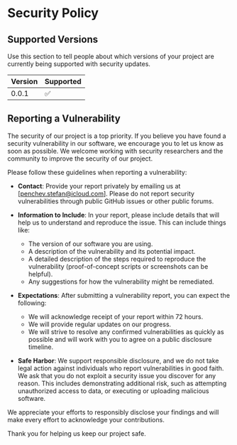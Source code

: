 # Security Policy

## Supported Versions

Use this section to tell people about which versions of your project are
currently being supported with security updates.

| Version | Supported          |
| ------- | ------------------ |
| 0.0.1   | :white_check_mark: |

## Reporting a Vulnerability

The security of our project is a top priority. If you believe you have found a security vulnerability in our software, we encourage you to let us know as soon as possible. We welcome working with security researchers and the community to improve the security of our project.

Please follow these guidelines when reporting a vulnerability:

- **Contact**: Provide your report privately by emailing us at [penchev.stefan@icloud.com]. Please do not report security vulnerabilities through public GitHub issues or other public forums.

- **Information to Include**: In your report, please include details that will help us to understand and reproduce the issue. This can include things like:
  - The version of our software you are using.
  - A description of the vulnerability and its potential impact.
  - A detailed description of the steps required to reproduce the vulnerability (proof-of-concept scripts or screenshots can be helpful).
  - Any suggestions for how the vulnerability might be remediated.

- **Expectations**: After submitting a vulnerability report, you can expect the following:
  - We will acknowledge receipt of your report within 72 hours.
  - We will provide regular updates on our progress.
  - We will strive to resolve any confirmed vulnerabilities as quickly as possible and will work with you to agree on a public disclosure timeline.

- **Safe Harbor**: We support responsible disclosure, and we do not take legal action against individuals who report vulnerabilities in good faith. We ask that you do not exploit a security issue you discover for any reason. This includes demonstrating additional risk, such as attempting unauthorized access to data, or executing or uploading malicious software.

We appreciate your efforts to responsibly disclose your findings and will make every effort to acknowledge your contributions.

Thank you for helping us keep our project safe.
